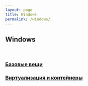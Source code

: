 ```yaml
---
layout: page
title: Windows
permalink: /windows/
---
```


## Windows

<br/>

### [Базовые вещи](/windows/basics/)

### [Виртуализация и контейнеры](/windows/virtual/)
